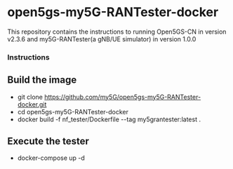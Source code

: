 # open5gs-my5G-RANTester-docker
This repository contains the instructions to running Open5GS-CN in version v2.3.6 and my5G-RANTester(a gNB/UE simulator) in version 1.0.0

### Instructions 

## Build the image 
- git clone https://github.com/my5G/open5gs-my5G-RANTester-docker.git
- cd open5gs-my5G-RANTester-docker
- docker build -f nf_tester/Dockerfile --tag my5grantester:latest .

## Execute the tester
- docker-compose up -d 
